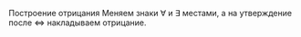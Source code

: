 Построение отрицания
	Меняем знаки $\forall \text{ и } \exists$ местами, а на утверждение после $\iff$ накладываем отрицание.